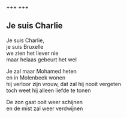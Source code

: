 +++
+++

## Je suis Charlie

Je suis Charlie,  \
je suis Bruxelle \
we zien het liever nie \
maar helaas gebeurt het wel

Je zal maar Mohamed heten \
en in Molenbeek wonen \
hij verloor zijn vrouw, dat zal hij nooit vergeten \
toch weet hij alleen liefde te tonen

De zon gaat ooit weer schijnen \
en de mist zal weer verdwijnen
